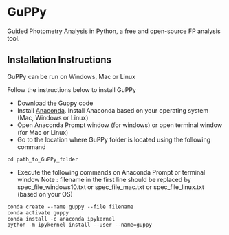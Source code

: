 # GuPPy
 Guided Photometry Analysis in Python, a free and open-source FP analysis tool.

## Installation Instructions

GuPPy can be run on Windows, Mac or Linux

Follow the instructions below to install GuPPy

- Download the Guppy code
- Install [Anaconda](https://www.anaconda.com/products/individual#macos). Install Anaconda based on your operating system (Mac, Windows or Linux)
- Open Anaconda Prompt window (for windows) or open terminal window (for Mac or Linux)
- Go to the location where GuPPy folder is located using the following command
```
cd path_to_GuPPy_folder
```
- Execute the following commands on Anaconda Prompt or terminal window
Note : filename in the first line should be replaced by spec_file_windows10.txt or spec_file_mac.txt or spec_file_linux.txt (based on your OS)
```
conda create --name guppy --file filename
conda activate guppy
conda install -c anaconda ipykernel
python -m ipykernel install --user --name=guppy
```
